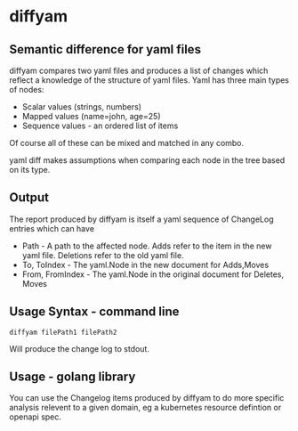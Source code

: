 # diffyam

## Semantic difference for yaml files

diffyam compares two yaml files and produces a list of changes which reflect a
knowledge of the structure of yaml files. Yaml has three main types of nodes:
   * Scalar values (strings, numbers)
   * Mapped values (name=john, age=25)
   * Sequence values - an ordered list of items

Of course all of these can be mixed and matched in any combo.

yaml diff makes assumptions when comparing each node in the tree based on its type.

## Output

The report produced by diffyam is itself a yaml sequence of ChangeLog entries which can have
   * Path - A path to the affected node. Adds refer to the item in the new yaml file. Deletions refer
     to the old yaml file.
   * To, ToIndex - The yaml.Node in the new document for Adds,Moves
   * From, FromIndex - The yaml.Node in the original document for Deletes, Moves

## Usage Syntax - command line

    diffyam filePath1 filePath2

Will produce the change log to stdout.


## Usage - golang library

You can use the Changelog items produced by diffyam to do more specific analysis relevent to a given domain, eg a kubernetes resource defintion or openapi spec.